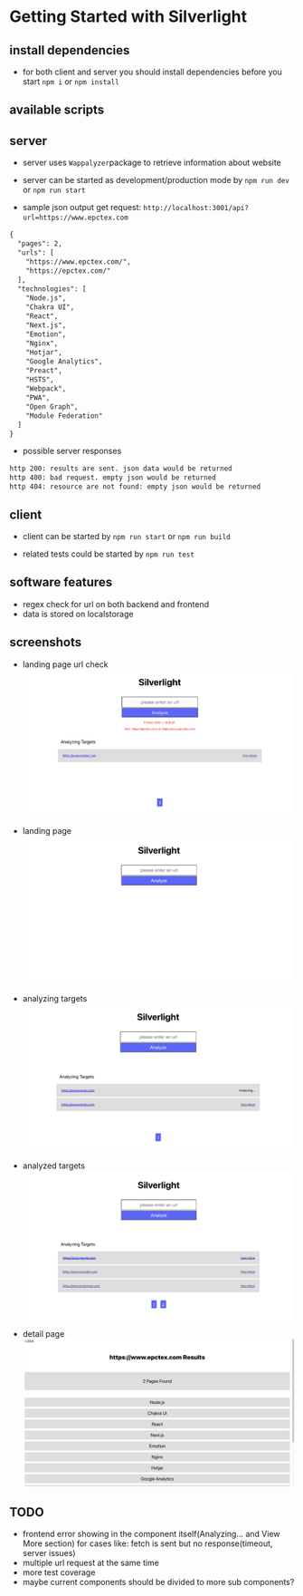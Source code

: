 # Getting Started with Silverlight

## install dependencies

-   for both client and server you should install dependencies before you start
    `npm i` or `npm install`

## available scripts

## server

-   server uses `Wappalyzer`package to retrieve information about website

-   server can be started as development/production mode by
    `npm run dev` or `npm run start`

-   sample json output get request: `http://localhost:3001/api?url=https://www.epctex.com`

```
{
  "pages": 2,
  "urls": [
    "https://www.epctex.com/",
    "https://epctex.com/"
  ],
  "technologies": [
    "Node.js",
    "Chakra UI",
    "React",
    "Next.js",
    "Emotion",
    "Nginx",
    "Hotjar",
    "Google Analytics",
    "Preact",
    "HSTS",
    "Webpack",
    "PWA",
    "Open Graph",
    "Module Federation"
  ]
}
```

-   possible server responses

```
http 200: results are sent. json data would be returned
http 400: bad request. empty json would be returned
http 404: resource are not found: empty json would be returned
```

## client

-   client can be started by
    `npm run start` or `npm run build`

-   related tests could be started by
    `npm run test`

## software features

-   regex check for url on both backend and frontend
-   data is stored on localstorage

## screenshots
- landing page url check
![landing page url check](screenshots/Screenshot-0.png)

- landing page
![landing page](screenshots/Screenshot-1.png)

- analyzing targets
![analyzing target](screenshots/Screenshot-3.png)

- analyzed targets
![analyzed targets](screenshots/Screenshot-2.png)

- detail page
![detail page](screenshots/Screenshot-4.png)

## TODO

-   frontend error showing in the component itself(Analyzing... and View More section) for cases like: fetch is sent but no response(timeout, server issues)
-   multiple url request at the same time
-   more test coverage
-   maybe current components should be divided to more sub components?

